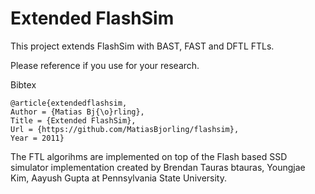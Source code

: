 # Extended FlashSim

This project extends FlashSim with BAST, FAST and DFTL FTLs. 

Please reference if you use for your research.

Bibtex

    @article{extendedflashsim,
    Author = {Matias Bj{\o}rling},
    Title = {Extended FlashSim},
    Url = {https://github.com/MatiasBjorling/flashsim},
    Year = 2011}

The FTL algorihms are implemented on top of the Flash based SSD simulator implementation created by Brendan Tauras btauras, Youngjae Kim, Aayush Gupta at Pennsylvania State University.




